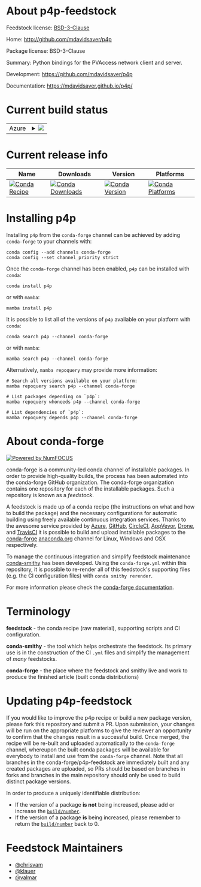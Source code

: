 About p4p-feedstock
===================

Feedstock license: [BSD-3-Clause](https://github.com/conda-forge/p4p-feedstock/blob/main/LICENSE.txt)

Home: http://github.com/mdavidsaver/p4p

Package license: BSD-3-Clause

Summary: Python bindings for the PVAccess network client and server.

Development: https://github.com/mdavidsaver/p4p

Documentation: https://mdavidsaver.github.io/p4p/

Current build status
====================


<table>
    
  <tr>
    <td>Azure</td>
    <td>
      <details>
        <summary>
          <a href="https://dev.azure.com/conda-forge/feedstock-builds/_build/latest?definitionId=7812&branchName=main">
            <img src="https://dev.azure.com/conda-forge/feedstock-builds/_apis/build/status/p4p-feedstock?branchName=main">
          </a>
        </summary>
        <table>
          <thead><tr><th>Variant</th><th>Status</th></tr></thead>
          <tbody><tr>
              <td>linux_64_epicscorelibs7.0.4.99.1.2numpy1.22python3.8.____cpython</td>
              <td>
                <a href="https://dev.azure.com/conda-forge/feedstock-builds/_build/latest?definitionId=7812&branchName=main">
                  <img src="https://dev.azure.com/conda-forge/feedstock-builds/_apis/build/status/p4p-feedstock?branchName=main&jobName=linux&configuration=linux%20linux_64_epicscorelibs7.0.4.99.1.2numpy1.22python3.8.____cpython" alt="variant">
                </a>
              </td>
            </tr><tr>
              <td>linux_64_epicscorelibs7.0.4.99.1.2numpy2.0python3.10.____cpython</td>
              <td>
                <a href="https://dev.azure.com/conda-forge/feedstock-builds/_build/latest?definitionId=7812&branchName=main">
                  <img src="https://dev.azure.com/conda-forge/feedstock-builds/_apis/build/status/p4p-feedstock?branchName=main&jobName=linux&configuration=linux%20linux_64_epicscorelibs7.0.4.99.1.2numpy2.0python3.10.____cpython" alt="variant">
                </a>
              </td>
            </tr><tr>
              <td>linux_64_epicscorelibs7.0.4.99.1.2numpy2.0python3.11.____cpython</td>
              <td>
                <a href="https://dev.azure.com/conda-forge/feedstock-builds/_build/latest?definitionId=7812&branchName=main">
                  <img src="https://dev.azure.com/conda-forge/feedstock-builds/_apis/build/status/p4p-feedstock?branchName=main&jobName=linux&configuration=linux%20linux_64_epicscorelibs7.0.4.99.1.2numpy2.0python3.11.____cpython" alt="variant">
                </a>
              </td>
            </tr><tr>
              <td>linux_64_epicscorelibs7.0.4.99.1.2numpy2.0python3.12.____cpython</td>
              <td>
                <a href="https://dev.azure.com/conda-forge/feedstock-builds/_build/latest?definitionId=7812&branchName=main">
                  <img src="https://dev.azure.com/conda-forge/feedstock-builds/_apis/build/status/p4p-feedstock?branchName=main&jobName=linux&configuration=linux%20linux_64_epicscorelibs7.0.4.99.1.2numpy2.0python3.12.____cpython" alt="variant">
                </a>
              </td>
            </tr><tr>
              <td>linux_64_epicscorelibs7.0.4.99.1.2numpy2.0python3.9.____cpython</td>
              <td>
                <a href="https://dev.azure.com/conda-forge/feedstock-builds/_build/latest?definitionId=7812&branchName=main">
                  <img src="https://dev.azure.com/conda-forge/feedstock-builds/_apis/build/status/p4p-feedstock?branchName=main&jobName=linux&configuration=linux%20linux_64_epicscorelibs7.0.4.99.1.2numpy2.0python3.9.____cpython" alt="variant">
                </a>
              </td>
            </tr><tr>
              <td>linux_64_epicscorelibs7.0.6.99.2.0numpy1.22python3.8.____cpython</td>
              <td>
                <a href="https://dev.azure.com/conda-forge/feedstock-builds/_build/latest?definitionId=7812&branchName=main">
                  <img src="https://dev.azure.com/conda-forge/feedstock-builds/_apis/build/status/p4p-feedstock?branchName=main&jobName=linux&configuration=linux%20linux_64_epicscorelibs7.0.6.99.2.0numpy1.22python3.8.____cpython" alt="variant">
                </a>
              </td>
            </tr><tr>
              <td>linux_64_epicscorelibs7.0.6.99.2.0numpy2.0python3.10.____cpython</td>
              <td>
                <a href="https://dev.azure.com/conda-forge/feedstock-builds/_build/latest?definitionId=7812&branchName=main">
                  <img src="https://dev.azure.com/conda-forge/feedstock-builds/_apis/build/status/p4p-feedstock?branchName=main&jobName=linux&configuration=linux%20linux_64_epicscorelibs7.0.6.99.2.0numpy2.0python3.10.____cpython" alt="variant">
                </a>
              </td>
            </tr><tr>
              <td>linux_64_epicscorelibs7.0.6.99.2.0numpy2.0python3.11.____cpython</td>
              <td>
                <a href="https://dev.azure.com/conda-forge/feedstock-builds/_build/latest?definitionId=7812&branchName=main">
                  <img src="https://dev.azure.com/conda-forge/feedstock-builds/_apis/build/status/p4p-feedstock?branchName=main&jobName=linux&configuration=linux%20linux_64_epicscorelibs7.0.6.99.2.0numpy2.0python3.11.____cpython" alt="variant">
                </a>
              </td>
            </tr><tr>
              <td>linux_64_epicscorelibs7.0.6.99.2.0numpy2.0python3.12.____cpython</td>
              <td>
                <a href="https://dev.azure.com/conda-forge/feedstock-builds/_build/latest?definitionId=7812&branchName=main">
                  <img src="https://dev.azure.com/conda-forge/feedstock-builds/_apis/build/status/p4p-feedstock?branchName=main&jobName=linux&configuration=linux%20linux_64_epicscorelibs7.0.6.99.2.0numpy2.0python3.12.____cpython" alt="variant">
                </a>
              </td>
            </tr><tr>
              <td>linux_64_epicscorelibs7.0.6.99.2.0numpy2.0python3.9.____cpython</td>
              <td>
                <a href="https://dev.azure.com/conda-forge/feedstock-builds/_build/latest?definitionId=7812&branchName=main">
                  <img src="https://dev.azure.com/conda-forge/feedstock-builds/_apis/build/status/p4p-feedstock?branchName=main&jobName=linux&configuration=linux%20linux_64_epicscorelibs7.0.6.99.2.0numpy2.0python3.9.____cpython" alt="variant">
                </a>
              </td>
            </tr><tr>
              <td>linux_64_epicscorelibs7.0.7.99.0.0numpy1.22python3.8.____cpython</td>
              <td>
                <a href="https://dev.azure.com/conda-forge/feedstock-builds/_build/latest?definitionId=7812&branchName=main">
                  <img src="https://dev.azure.com/conda-forge/feedstock-builds/_apis/build/status/p4p-feedstock?branchName=main&jobName=linux&configuration=linux%20linux_64_epicscorelibs7.0.7.99.0.0numpy1.22python3.8.____cpython" alt="variant">
                </a>
              </td>
            </tr><tr>
              <td>linux_64_epicscorelibs7.0.7.99.0.0numpy2.0python3.10.____cpython</td>
              <td>
                <a href="https://dev.azure.com/conda-forge/feedstock-builds/_build/latest?definitionId=7812&branchName=main">
                  <img src="https://dev.azure.com/conda-forge/feedstock-builds/_apis/build/status/p4p-feedstock?branchName=main&jobName=linux&configuration=linux%20linux_64_epicscorelibs7.0.7.99.0.0numpy2.0python3.10.____cpython" alt="variant">
                </a>
              </td>
            </tr><tr>
              <td>linux_64_epicscorelibs7.0.7.99.0.0numpy2.0python3.11.____cpython</td>
              <td>
                <a href="https://dev.azure.com/conda-forge/feedstock-builds/_build/latest?definitionId=7812&branchName=main">
                  <img src="https://dev.azure.com/conda-forge/feedstock-builds/_apis/build/status/p4p-feedstock?branchName=main&jobName=linux&configuration=linux%20linux_64_epicscorelibs7.0.7.99.0.0numpy2.0python3.11.____cpython" alt="variant">
                </a>
              </td>
            </tr><tr>
              <td>linux_64_epicscorelibs7.0.7.99.0.0numpy2.0python3.12.____cpython</td>
              <td>
                <a href="https://dev.azure.com/conda-forge/feedstock-builds/_build/latest?definitionId=7812&branchName=main">
                  <img src="https://dev.azure.com/conda-forge/feedstock-builds/_apis/build/status/p4p-feedstock?branchName=main&jobName=linux&configuration=linux%20linux_64_epicscorelibs7.0.7.99.0.0numpy2.0python3.12.____cpython" alt="variant">
                </a>
              </td>
            </tr><tr>
              <td>linux_64_epicscorelibs7.0.7.99.0.0numpy2.0python3.9.____cpython</td>
              <td>
                <a href="https://dev.azure.com/conda-forge/feedstock-builds/_build/latest?definitionId=7812&branchName=main">
                  <img src="https://dev.azure.com/conda-forge/feedstock-builds/_apis/build/status/p4p-feedstock?branchName=main&jobName=linux&configuration=linux%20linux_64_epicscorelibs7.0.7.99.0.0numpy2.0python3.9.____cpython" alt="variant">
                </a>
              </td>
            </tr><tr>
              <td>osx_64_epicscorelibs7.0.4.99.1.2numpy1.22python3.8.____cpython</td>
              <td>
                <a href="https://dev.azure.com/conda-forge/feedstock-builds/_build/latest?definitionId=7812&branchName=main">
                  <img src="https://dev.azure.com/conda-forge/feedstock-builds/_apis/build/status/p4p-feedstock?branchName=main&jobName=osx&configuration=osx%20osx_64_epicscorelibs7.0.4.99.1.2numpy1.22python3.8.____cpython" alt="variant">
                </a>
              </td>
            </tr><tr>
              <td>osx_64_epicscorelibs7.0.4.99.1.2numpy2.0python3.10.____cpython</td>
              <td>
                <a href="https://dev.azure.com/conda-forge/feedstock-builds/_build/latest?definitionId=7812&branchName=main">
                  <img src="https://dev.azure.com/conda-forge/feedstock-builds/_apis/build/status/p4p-feedstock?branchName=main&jobName=osx&configuration=osx%20osx_64_epicscorelibs7.0.4.99.1.2numpy2.0python3.10.____cpython" alt="variant">
                </a>
              </td>
            </tr><tr>
              <td>osx_64_epicscorelibs7.0.4.99.1.2numpy2.0python3.11.____cpython</td>
              <td>
                <a href="https://dev.azure.com/conda-forge/feedstock-builds/_build/latest?definitionId=7812&branchName=main">
                  <img src="https://dev.azure.com/conda-forge/feedstock-builds/_apis/build/status/p4p-feedstock?branchName=main&jobName=osx&configuration=osx%20osx_64_epicscorelibs7.0.4.99.1.2numpy2.0python3.11.____cpython" alt="variant">
                </a>
              </td>
            </tr><tr>
              <td>osx_64_epicscorelibs7.0.4.99.1.2numpy2.0python3.12.____cpython</td>
              <td>
                <a href="https://dev.azure.com/conda-forge/feedstock-builds/_build/latest?definitionId=7812&branchName=main">
                  <img src="https://dev.azure.com/conda-forge/feedstock-builds/_apis/build/status/p4p-feedstock?branchName=main&jobName=osx&configuration=osx%20osx_64_epicscorelibs7.0.4.99.1.2numpy2.0python3.12.____cpython" alt="variant">
                </a>
              </td>
            </tr><tr>
              <td>osx_64_epicscorelibs7.0.4.99.1.2numpy2.0python3.9.____cpython</td>
              <td>
                <a href="https://dev.azure.com/conda-forge/feedstock-builds/_build/latest?definitionId=7812&branchName=main">
                  <img src="https://dev.azure.com/conda-forge/feedstock-builds/_apis/build/status/p4p-feedstock?branchName=main&jobName=osx&configuration=osx%20osx_64_epicscorelibs7.0.4.99.1.2numpy2.0python3.9.____cpython" alt="variant">
                </a>
              </td>
            </tr><tr>
              <td>osx_64_epicscorelibs7.0.6.99.2.0numpy1.22python3.8.____cpython</td>
              <td>
                <a href="https://dev.azure.com/conda-forge/feedstock-builds/_build/latest?definitionId=7812&branchName=main">
                  <img src="https://dev.azure.com/conda-forge/feedstock-builds/_apis/build/status/p4p-feedstock?branchName=main&jobName=osx&configuration=osx%20osx_64_epicscorelibs7.0.6.99.2.0numpy1.22python3.8.____cpython" alt="variant">
                </a>
              </td>
            </tr><tr>
              <td>osx_64_epicscorelibs7.0.6.99.2.0numpy2.0python3.10.____cpython</td>
              <td>
                <a href="https://dev.azure.com/conda-forge/feedstock-builds/_build/latest?definitionId=7812&branchName=main">
                  <img src="https://dev.azure.com/conda-forge/feedstock-builds/_apis/build/status/p4p-feedstock?branchName=main&jobName=osx&configuration=osx%20osx_64_epicscorelibs7.0.6.99.2.0numpy2.0python3.10.____cpython" alt="variant">
                </a>
              </td>
            </tr><tr>
              <td>osx_64_epicscorelibs7.0.6.99.2.0numpy2.0python3.11.____cpython</td>
              <td>
                <a href="https://dev.azure.com/conda-forge/feedstock-builds/_build/latest?definitionId=7812&branchName=main">
                  <img src="https://dev.azure.com/conda-forge/feedstock-builds/_apis/build/status/p4p-feedstock?branchName=main&jobName=osx&configuration=osx%20osx_64_epicscorelibs7.0.6.99.2.0numpy2.0python3.11.____cpython" alt="variant">
                </a>
              </td>
            </tr><tr>
              <td>osx_64_epicscorelibs7.0.6.99.2.0numpy2.0python3.12.____cpython</td>
              <td>
                <a href="https://dev.azure.com/conda-forge/feedstock-builds/_build/latest?definitionId=7812&branchName=main">
                  <img src="https://dev.azure.com/conda-forge/feedstock-builds/_apis/build/status/p4p-feedstock?branchName=main&jobName=osx&configuration=osx%20osx_64_epicscorelibs7.0.6.99.2.0numpy2.0python3.12.____cpython" alt="variant">
                </a>
              </td>
            </tr><tr>
              <td>osx_64_epicscorelibs7.0.6.99.2.0numpy2.0python3.9.____cpython</td>
              <td>
                <a href="https://dev.azure.com/conda-forge/feedstock-builds/_build/latest?definitionId=7812&branchName=main">
                  <img src="https://dev.azure.com/conda-forge/feedstock-builds/_apis/build/status/p4p-feedstock?branchName=main&jobName=osx&configuration=osx%20osx_64_epicscorelibs7.0.6.99.2.0numpy2.0python3.9.____cpython" alt="variant">
                </a>
              </td>
            </tr><tr>
              <td>osx_64_epicscorelibs7.0.7.99.0.0numpy1.22python3.8.____cpython</td>
              <td>
                <a href="https://dev.azure.com/conda-forge/feedstock-builds/_build/latest?definitionId=7812&branchName=main">
                  <img src="https://dev.azure.com/conda-forge/feedstock-builds/_apis/build/status/p4p-feedstock?branchName=main&jobName=osx&configuration=osx%20osx_64_epicscorelibs7.0.7.99.0.0numpy1.22python3.8.____cpython" alt="variant">
                </a>
              </td>
            </tr><tr>
              <td>osx_64_epicscorelibs7.0.7.99.0.0numpy2.0python3.10.____cpython</td>
              <td>
                <a href="https://dev.azure.com/conda-forge/feedstock-builds/_build/latest?definitionId=7812&branchName=main">
                  <img src="https://dev.azure.com/conda-forge/feedstock-builds/_apis/build/status/p4p-feedstock?branchName=main&jobName=osx&configuration=osx%20osx_64_epicscorelibs7.0.7.99.0.0numpy2.0python3.10.____cpython" alt="variant">
                </a>
              </td>
            </tr><tr>
              <td>osx_64_epicscorelibs7.0.7.99.0.0numpy2.0python3.11.____cpython</td>
              <td>
                <a href="https://dev.azure.com/conda-forge/feedstock-builds/_build/latest?definitionId=7812&branchName=main">
                  <img src="https://dev.azure.com/conda-forge/feedstock-builds/_apis/build/status/p4p-feedstock?branchName=main&jobName=osx&configuration=osx%20osx_64_epicscorelibs7.0.7.99.0.0numpy2.0python3.11.____cpython" alt="variant">
                </a>
              </td>
            </tr><tr>
              <td>osx_64_epicscorelibs7.0.7.99.0.0numpy2.0python3.12.____cpython</td>
              <td>
                <a href="https://dev.azure.com/conda-forge/feedstock-builds/_build/latest?definitionId=7812&branchName=main">
                  <img src="https://dev.azure.com/conda-forge/feedstock-builds/_apis/build/status/p4p-feedstock?branchName=main&jobName=osx&configuration=osx%20osx_64_epicscorelibs7.0.7.99.0.0numpy2.0python3.12.____cpython" alt="variant">
                </a>
              </td>
            </tr><tr>
              <td>osx_64_epicscorelibs7.0.7.99.0.0numpy2.0python3.9.____cpython</td>
              <td>
                <a href="https://dev.azure.com/conda-forge/feedstock-builds/_build/latest?definitionId=7812&branchName=main">
                  <img src="https://dev.azure.com/conda-forge/feedstock-builds/_apis/build/status/p4p-feedstock?branchName=main&jobName=osx&configuration=osx%20osx_64_epicscorelibs7.0.7.99.0.0numpy2.0python3.9.____cpython" alt="variant">
                </a>
              </td>
            </tr><tr>
              <td>win_64_epicscorelibs7.0.4.99.1.2numpy1.22python3.8.____cpython</td>
              <td>
                <a href="https://dev.azure.com/conda-forge/feedstock-builds/_build/latest?definitionId=7812&branchName=main">
                  <img src="https://dev.azure.com/conda-forge/feedstock-builds/_apis/build/status/p4p-feedstock?branchName=main&jobName=win&configuration=win%20win_64_epicscorelibs7.0.4.99.1.2numpy1.22python3.8.____cpython" alt="variant">
                </a>
              </td>
            </tr><tr>
              <td>win_64_epicscorelibs7.0.4.99.1.2numpy2.0python3.10.____cpython</td>
              <td>
                <a href="https://dev.azure.com/conda-forge/feedstock-builds/_build/latest?definitionId=7812&branchName=main">
                  <img src="https://dev.azure.com/conda-forge/feedstock-builds/_apis/build/status/p4p-feedstock?branchName=main&jobName=win&configuration=win%20win_64_epicscorelibs7.0.4.99.1.2numpy2.0python3.10.____cpython" alt="variant">
                </a>
              </td>
            </tr><tr>
              <td>win_64_epicscorelibs7.0.4.99.1.2numpy2.0python3.11.____cpython</td>
              <td>
                <a href="https://dev.azure.com/conda-forge/feedstock-builds/_build/latest?definitionId=7812&branchName=main">
                  <img src="https://dev.azure.com/conda-forge/feedstock-builds/_apis/build/status/p4p-feedstock?branchName=main&jobName=win&configuration=win%20win_64_epicscorelibs7.0.4.99.1.2numpy2.0python3.11.____cpython" alt="variant">
                </a>
              </td>
            </tr><tr>
              <td>win_64_epicscorelibs7.0.4.99.1.2numpy2.0python3.12.____cpython</td>
              <td>
                <a href="https://dev.azure.com/conda-forge/feedstock-builds/_build/latest?definitionId=7812&branchName=main">
                  <img src="https://dev.azure.com/conda-forge/feedstock-builds/_apis/build/status/p4p-feedstock?branchName=main&jobName=win&configuration=win%20win_64_epicscorelibs7.0.4.99.1.2numpy2.0python3.12.____cpython" alt="variant">
                </a>
              </td>
            </tr><tr>
              <td>win_64_epicscorelibs7.0.4.99.1.2numpy2.0python3.9.____cpython</td>
              <td>
                <a href="https://dev.azure.com/conda-forge/feedstock-builds/_build/latest?definitionId=7812&branchName=main">
                  <img src="https://dev.azure.com/conda-forge/feedstock-builds/_apis/build/status/p4p-feedstock?branchName=main&jobName=win&configuration=win%20win_64_epicscorelibs7.0.4.99.1.2numpy2.0python3.9.____cpython" alt="variant">
                </a>
              </td>
            </tr><tr>
              <td>win_64_epicscorelibs7.0.6.99.2.0numpy1.22python3.8.____cpython</td>
              <td>
                <a href="https://dev.azure.com/conda-forge/feedstock-builds/_build/latest?definitionId=7812&branchName=main">
                  <img src="https://dev.azure.com/conda-forge/feedstock-builds/_apis/build/status/p4p-feedstock?branchName=main&jobName=win&configuration=win%20win_64_epicscorelibs7.0.6.99.2.0numpy1.22python3.8.____cpython" alt="variant">
                </a>
              </td>
            </tr><tr>
              <td>win_64_epicscorelibs7.0.6.99.2.0numpy2.0python3.10.____cpython</td>
              <td>
                <a href="https://dev.azure.com/conda-forge/feedstock-builds/_build/latest?definitionId=7812&branchName=main">
                  <img src="https://dev.azure.com/conda-forge/feedstock-builds/_apis/build/status/p4p-feedstock?branchName=main&jobName=win&configuration=win%20win_64_epicscorelibs7.0.6.99.2.0numpy2.0python3.10.____cpython" alt="variant">
                </a>
              </td>
            </tr><tr>
              <td>win_64_epicscorelibs7.0.6.99.2.0numpy2.0python3.11.____cpython</td>
              <td>
                <a href="https://dev.azure.com/conda-forge/feedstock-builds/_build/latest?definitionId=7812&branchName=main">
                  <img src="https://dev.azure.com/conda-forge/feedstock-builds/_apis/build/status/p4p-feedstock?branchName=main&jobName=win&configuration=win%20win_64_epicscorelibs7.0.6.99.2.0numpy2.0python3.11.____cpython" alt="variant">
                </a>
              </td>
            </tr><tr>
              <td>win_64_epicscorelibs7.0.6.99.2.0numpy2.0python3.12.____cpython</td>
              <td>
                <a href="https://dev.azure.com/conda-forge/feedstock-builds/_build/latest?definitionId=7812&branchName=main">
                  <img src="https://dev.azure.com/conda-forge/feedstock-builds/_apis/build/status/p4p-feedstock?branchName=main&jobName=win&configuration=win%20win_64_epicscorelibs7.0.6.99.2.0numpy2.0python3.12.____cpython" alt="variant">
                </a>
              </td>
            </tr><tr>
              <td>win_64_epicscorelibs7.0.6.99.2.0numpy2.0python3.9.____cpython</td>
              <td>
                <a href="https://dev.azure.com/conda-forge/feedstock-builds/_build/latest?definitionId=7812&branchName=main">
                  <img src="https://dev.azure.com/conda-forge/feedstock-builds/_apis/build/status/p4p-feedstock?branchName=main&jobName=win&configuration=win%20win_64_epicscorelibs7.0.6.99.2.0numpy2.0python3.9.____cpython" alt="variant">
                </a>
              </td>
            </tr><tr>
              <td>win_64_epicscorelibs7.0.7.99.0.0numpy1.22python3.8.____cpython</td>
              <td>
                <a href="https://dev.azure.com/conda-forge/feedstock-builds/_build/latest?definitionId=7812&branchName=main">
                  <img src="https://dev.azure.com/conda-forge/feedstock-builds/_apis/build/status/p4p-feedstock?branchName=main&jobName=win&configuration=win%20win_64_epicscorelibs7.0.7.99.0.0numpy1.22python3.8.____cpython" alt="variant">
                </a>
              </td>
            </tr><tr>
              <td>win_64_epicscorelibs7.0.7.99.0.0numpy2.0python3.10.____cpython</td>
              <td>
                <a href="https://dev.azure.com/conda-forge/feedstock-builds/_build/latest?definitionId=7812&branchName=main">
                  <img src="https://dev.azure.com/conda-forge/feedstock-builds/_apis/build/status/p4p-feedstock?branchName=main&jobName=win&configuration=win%20win_64_epicscorelibs7.0.7.99.0.0numpy2.0python3.10.____cpython" alt="variant">
                </a>
              </td>
            </tr><tr>
              <td>win_64_epicscorelibs7.0.7.99.0.0numpy2.0python3.11.____cpython</td>
              <td>
                <a href="https://dev.azure.com/conda-forge/feedstock-builds/_build/latest?definitionId=7812&branchName=main">
                  <img src="https://dev.azure.com/conda-forge/feedstock-builds/_apis/build/status/p4p-feedstock?branchName=main&jobName=win&configuration=win%20win_64_epicscorelibs7.0.7.99.0.0numpy2.0python3.11.____cpython" alt="variant">
                </a>
              </td>
            </tr><tr>
              <td>win_64_epicscorelibs7.0.7.99.0.0numpy2.0python3.12.____cpython</td>
              <td>
                <a href="https://dev.azure.com/conda-forge/feedstock-builds/_build/latest?definitionId=7812&branchName=main">
                  <img src="https://dev.azure.com/conda-forge/feedstock-builds/_apis/build/status/p4p-feedstock?branchName=main&jobName=win&configuration=win%20win_64_epicscorelibs7.0.7.99.0.0numpy2.0python3.12.____cpython" alt="variant">
                </a>
              </td>
            </tr><tr>
              <td>win_64_epicscorelibs7.0.7.99.0.0numpy2.0python3.9.____cpython</td>
              <td>
                <a href="https://dev.azure.com/conda-forge/feedstock-builds/_build/latest?definitionId=7812&branchName=main">
                  <img src="https://dev.azure.com/conda-forge/feedstock-builds/_apis/build/status/p4p-feedstock?branchName=main&jobName=win&configuration=win%20win_64_epicscorelibs7.0.7.99.0.0numpy2.0python3.9.____cpython" alt="variant">
                </a>
              </td>
            </tr>
          </tbody>
        </table>
      </details>
    </td>
  </tr>
</table>

Current release info
====================

| Name | Downloads | Version | Platforms |
| --- | --- | --- | --- |
| [![Conda Recipe](https://img.shields.io/badge/recipe-p4p-green.svg)](https://anaconda.org/conda-forge/p4p) | [![Conda Downloads](https://img.shields.io/conda/dn/conda-forge/p4p.svg)](https://anaconda.org/conda-forge/p4p) | [![Conda Version](https://img.shields.io/conda/vn/conda-forge/p4p.svg)](https://anaconda.org/conda-forge/p4p) | [![Conda Platforms](https://img.shields.io/conda/pn/conda-forge/p4p.svg)](https://anaconda.org/conda-forge/p4p) |

Installing p4p
==============

Installing `p4p` from the `conda-forge` channel can be achieved by adding `conda-forge` to your channels with:

```
conda config --add channels conda-forge
conda config --set channel_priority strict
```

Once the `conda-forge` channel has been enabled, `p4p` can be installed with `conda`:

```
conda install p4p
```

or with `mamba`:

```
mamba install p4p
```

It is possible to list all of the versions of `p4p` available on your platform with `conda`:

```
conda search p4p --channel conda-forge
```

or with `mamba`:

```
mamba search p4p --channel conda-forge
```

Alternatively, `mamba repoquery` may provide more information:

```
# Search all versions available on your platform:
mamba repoquery search p4p --channel conda-forge

# List packages depending on `p4p`:
mamba repoquery whoneeds p4p --channel conda-forge

# List dependencies of `p4p`:
mamba repoquery depends p4p --channel conda-forge
```


About conda-forge
=================

[![Powered by
NumFOCUS](https://img.shields.io/badge/powered%20by-NumFOCUS-orange.svg?style=flat&colorA=E1523D&colorB=007D8A)](https://numfocus.org)

conda-forge is a community-led conda channel of installable packages.
In order to provide high-quality builds, the process has been automated into the
conda-forge GitHub organization. The conda-forge organization contains one repository
for each of the installable packages. Such a repository is known as a *feedstock*.

A feedstock is made up of a conda recipe (the instructions on what and how to build
the package) and the necessary configurations for automatic building using freely
available continuous integration services. Thanks to the awesome service provided by
[Azure](https://azure.microsoft.com/en-us/services/devops/), [GitHub](https://github.com/),
[CircleCI](https://circleci.com/), [AppVeyor](https://www.appveyor.com/),
[Drone](https://cloud.drone.io/welcome), and [TravisCI](https://travis-ci.com/)
it is possible to build and upload installable packages to the
[conda-forge](https://anaconda.org/conda-forge) [anaconda.org](https://anaconda.org/)
channel for Linux, Windows and OSX respectively.

To manage the continuous integration and simplify feedstock maintenance
[conda-smithy](https://github.com/conda-forge/conda-smithy) has been developed.
Using the ``conda-forge.yml`` within this repository, it is possible to re-render all of
this feedstock's supporting files (e.g. the CI configuration files) with ``conda smithy rerender``.

For more information please check the [conda-forge documentation](https://conda-forge.org/docs/).

Terminology
===========

**feedstock** - the conda recipe (raw material), supporting scripts and CI configuration.

**conda-smithy** - the tool which helps orchestrate the feedstock.
                   Its primary use is in the construction of the CI ``.yml`` files
                   and simplify the management of *many* feedstocks.

**conda-forge** - the place where the feedstock and smithy live and work to
                  produce the finished article (built conda distributions)


Updating p4p-feedstock
======================

If you would like to improve the p4p recipe or build a new
package version, please fork this repository and submit a PR. Upon submission,
your changes will be run on the appropriate platforms to give the reviewer an
opportunity to confirm that the changes result in a successful build. Once
merged, the recipe will be re-built and uploaded automatically to the
`conda-forge` channel, whereupon the built conda packages will be available for
everybody to install and use from the `conda-forge` channel.
Note that all branches in the conda-forge/p4p-feedstock are
immediately built and any created packages are uploaded, so PRs should be based
on branches in forks and branches in the main repository should only be used to
build distinct package versions.

In order to produce a uniquely identifiable distribution:
 * If the version of a package **is not** being increased, please add or increase
   the [``build/number``](https://docs.conda.io/projects/conda-build/en/latest/resources/define-metadata.html#build-number-and-string).
 * If the version of a package **is** being increased, please remember to return
   the [``build/number``](https://docs.conda.io/projects/conda-build/en/latest/resources/define-metadata.html#build-number-and-string)
   back to 0.

Feedstock Maintainers
=====================

* [@chrisvam](https://github.com/chrisvam/)
* [@klauer](https://github.com/klauer/)
* [@valmar](https://github.com/valmar/)

